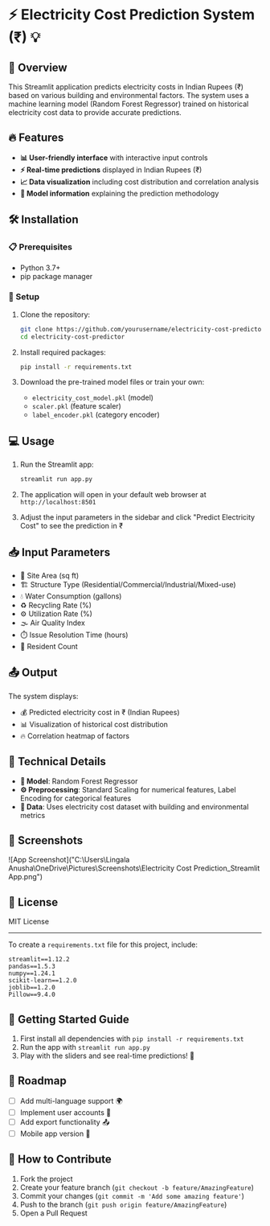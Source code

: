# ⚡ Electricity Cost Prediction System (₹) 💡

## 🌟 Overview
This Streamlit application predicts electricity costs in Indian Rupees (₹) based on various building and environmental factors. The system uses a machine learning model (Random Forest Regressor) trained on historical electricity cost data to provide accurate predictions.

## 🔥 Features
- **📊 User-friendly interface** with interactive input controls
- **⚡ Real-time predictions** displayed in Indian Rupees (₹)
- **📈 Data visualization** including cost distribution and correlation analysis
- **🤖 Model information** explaining the prediction methodology

## 🛠️ Installation

### 📋 Prerequisites
- Python 3.7+
- pip package manager

### 🚀 Setup
1. Clone the repository:
   ```bash
   git clone https://github.com/yourusername/electricity-cost-predictor.git
   cd electricity-cost-predictor
   ```

2. Install required packages:
   ```bash
   pip install -r requirements.txt
   ```

3. Download the pre-trained model files or train your own:
   - `electricity_cost_model.pkl` (model)
   - `scaler.pkl` (feature scaler)
   - `label_encoder.pkl` (category encoder)

## 💻 Usage

1. Run the Streamlit app:
   ```bash
   streamlit run app.py
   ```

2. The application will open in your default web browser at `http://localhost:8501`

3. Adjust the input parameters in the sidebar and click "Predict Electricity Cost" to see the prediction in ₹

## 📥 Input Parameters
- 🏢 Site Area (sq ft)
- 🏗️ Structure Type (Residential/Commercial/Industrial/Mixed-use)
- 💧 Water Consumption (gallons)
- ♻️ Recycling Rate (%)
- ⚙️ Utilization Rate (%)
- 🌫️ Air Quality Index
- ⏱️ Issue Resolution Time (hours)
- 👥 Resident Count

## 📤 Output
The system displays:
- 💰 Predicted electricity cost in ₹ (Indian Rupees)
- 📊 Visualization of historical cost distribution
- 🔥 Correlation heatmap of factors

## 🔧 Technical Details
- **🤖 Model**: Random Forest Regressor
- **⚙️ Preprocessing**: Standard Scaling for numerical features, Label Encoding for categorical features
- **📂 Data**: Uses electricity cost dataset with building and environmental metrics

## 📸 Screenshots
![App Screenshot]("C:\Users\Lingala Anusha\OneDrive\Pictures\Screenshots\Electricity Cost Prediction_Streamlit App.png")

## 📜 License
MIT License


---

To create a `requirements.txt` file for this project, include:
```
streamlit==1.12.2
pandas==1.5.3
numpy==1.24.1
scikit-learn==1.2.0
joblib==1.2.0
Pillow==9.4.0
```

## 🎉 Getting Started Guide
1. First install all dependencies with `pip install -r requirements.txt`
2. Run the app with `streamlit run app.py`
3. Play with the sliders and see real-time predictions! 🎯

## 🚦 Roadmap
- [ ] Add multi-language support 🌍
- [ ] Implement user accounts 🔐
- [ ] Add export functionality 📤
- [ ] Mobile app version 📱

## 🤝 How to Contribute
1. Fork the project
2. Create your feature branch (`git checkout -b feature/AmazingFeature`)
3. Commit your changes (`git commit -m 'Add some amazing feature'`)
4. Push to the branch (`git push origin feature/AmazingFeature`)
5. Open a Pull Request
